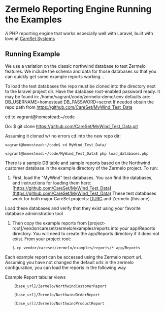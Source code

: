 Zermelo Reporting Engine Running the Examples
========

A PHP reporting engine that works especially well with Laravel, built with love at [CareSet Systems](http://careset.com)


## Running Example
We use a variation on the classic northwind database to test Zermelo features. We include the schema and data for those databases so that you 
can quickly get some example reports working...

To load the test databases the repo must be cloned into the directory next to the laravel project dir.
	Have the database root-enabled password ready.  It may be found in:
	/home/vagrant/code/zermelo-demo/.env
		defaults are:
		DB_USERNAME=homestead
		DB_PASSWORD=secret
	If needed obtain the repo path from https://github.com/CareSet/MyWind_Test_Data

cd to vagrant@homestead:~/code

Do: $ git clone https://github.com/CareSet/MyWind_Test_Data.git

Assuming it cloned w/ no errors cd into the new repo dir:

    vagrant@homestead:~/code$ cd MyWind_Test_Data/

    vagrant@homestead:~/code/MyWind_Test_Data$ php load_databases.php


There is a sample DB table and sample reports based on the Northwind customer database in the example directory of 
the Zermelo project. To run:

1. First, load the "MyWind" test databases. 
You can find the databases, and instructions for loading them here: [https://github.com/CareSet/MyWind_Test_Data](https://github.com/CareSet/MyWind_Test_Data)
These test databases work for both major CareSet projects: [DURC](https://github.com/CareSet/DURC) and Zermelo (this one).  

Load these databases and verify that they exist using your favorite database administration tool 

1. Then copy the example reports from [project-root]/vendor/careset/zermelo/examples/reports into your app/Reports directory. 
You will need to create the app/Reports directory if it does not exist. From your project root:

    ```
    $ cp vendor/careset/zermelo/examples/reports/* app/Reports
    ```

Each example report can be accessed using the Zermelo report url. 
Assuming you have not changed the default urls in the zermelo configuration, you can load the reports in the following way

Example Report tabular views
``` 
    [base_url]/Zermelo/NorthwindCustomerReport
```
``` 
    [base_url]/Zermelo/NorthwindOrderReport
```
``` 
    [base_url]/Zermelo/NorthwindProductReport
```

